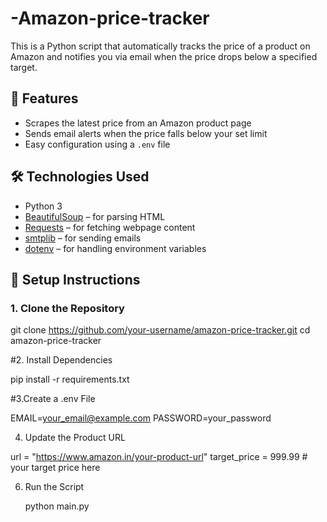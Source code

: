 # -Amazon-price-tracker

This is a Python script that automatically tracks the price of a product on Amazon and notifies you via email when the price drops below a specified target.

## 🚀 Features

- Scrapes the latest price from an Amazon product page
- Sends email alerts when the price falls below your set limit
- Easy configuration using a `.env` file

## 🛠️ Technologies Used

- Python 3
- [BeautifulSoup](https://www.crummy.com/software/BeautifulSoup/) – for parsing HTML
- [Requests](https://docs.python-requests.org/) – for fetching webpage content
- [smtplib](https://docs.python.org/3/library/smtplib.html) – for sending emails
- [dotenv](https://pypi.org/project/python-dotenv/) – for handling environment variables

## 🔧 Setup Instructions

### 1. Clone the Repository

git clone https://github.com/your-username/amazon-price-tracker.git
cd amazon-price-tracker

#2. Install Dependencies

pip install -r requirements.txt

#3.Create a .env File

EMAIL=your_email@example.com
PASSWORD=your_password


4. Update the Product URL

  url = "https://www.amazon.in/your-product-url"
target_price = 999.99  # your target price here

6. Run the Script
   
   python main.py
   
